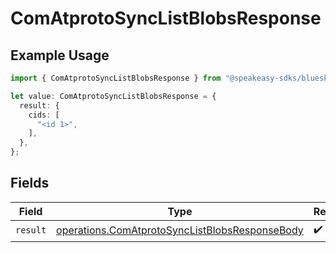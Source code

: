 # ComAtprotoSyncListBlobsResponse

## Example Usage

```typescript
import { ComAtprotoSyncListBlobsResponse } from "@speakeasy-sdks/bluesky/models/operations";

let value: ComAtprotoSyncListBlobsResponse = {
  result: {
    cids: [
      "<id 1>",
    ],
  },
};
```

## Fields

| Field                                                                                                            | Type                                                                                                             | Required                                                                                                         | Description                                                                                                      |
| ---------------------------------------------------------------------------------------------------------------- | ---------------------------------------------------------------------------------------------------------------- | ---------------------------------------------------------------------------------------------------------------- | ---------------------------------------------------------------------------------------------------------------- |
| `result`                                                                                                         | [operations.ComAtprotoSyncListBlobsResponseBody](../../models/operations/comatprotosynclistblobsresponsebody.md) | :heavy_check_mark:                                                                                               | N/A                                                                                                              |